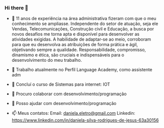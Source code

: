 ### Hi there 👋

- 💬 11 anos de experiência na área administrativa fizeram com que o meu conhecimento se ampliasse. Independente do setor de atuação, seja ele Vendas, Telecomunicações, Construção civil e Educação, a busca por novos desafios me torna apta e disponível para desenvolver as atividades exigidas.
A habilidade de adaptar-se ao meio, corroboram para que eu desenvolva as atribuições de forma prática e ágil, objetivando sempre a qualidade.
Responsabilidade, compromisso, dinamismo e ética, são cruciais e indispensáveis para o desenvolvimento do meu trabalho. 

- 🔭 Trabalho atualmente no Perfil Language Academy, como assistente adm

- 🌱 Concluí o curso de Sistemas para internet: IOT

- 👯 Procuro colaborar com desenvolvimento/programação

- 👯 Posso ajudar com desenvolvimento/programação

- 📫 Meus contatos:
Email: daniela.eletro@gmail.com
Linkedin: https://www.linkedin.com/in/daniela-silva-rodrigues-de-jesus-63a30156

